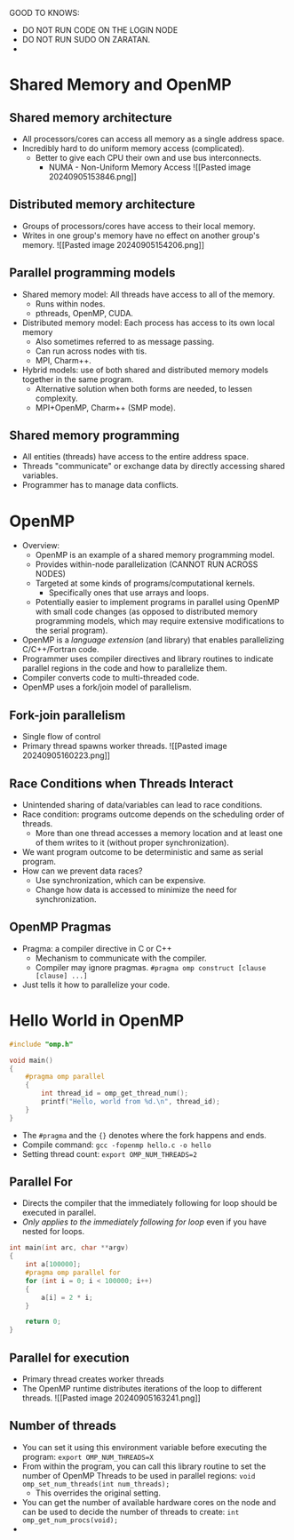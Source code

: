 GOOD TO KNOWS:
- DO NOT RUN CODE ON THE LOGIN NODE
- DO NOT RUN SUDO ON ZARATAN.
- 
# Shared Memory and OpenMP
## Shared memory architecture
- All processors/cores can access all memory as a single address space.
- Incredibly hard to do uniform memory access (complicated).
	- Better to give each CPU their own and use bus interconnects.
		- NUMA - Non-Uniform Memory Access
	![[Pasted image 20240905153846.png]]
## Distributed memory architecture
- Groups of processors/cores have access to their local memory.
- Writes in one group's memory have no effect on another group's memory.
	![[Pasted image 20240905154206.png]]

## Parallel programming models
- Shared memory model: All threads have access to all of the memory.
	- Runs within nodes.
	- pthreads, OpenMP, CUDA.
- Distributed memory model: Each process has access to its own local memory
	- Also sometimes referred to as message passing.
	- Can run across nodes with tis.
	- MPI, Charm++.
- Hybrid models: use of both shared and distributed memory models together in the same program.
	- Alternative solution when both forms are needed, to lessen complexity.
	- MPI+OpenMP, Charm++ (SMP mode).

## Shared memory programming
- All entities (threads) have access to the entire address space.
- Threads "communicate" or exchange data by directly accessing shared variables.
- Programmer has to manage data conflicts.


# OpenMP
- Overview:
	- OpenMP is an example of a shared memory programming model.
	- Provides within-node parallelization (CANNOT RUN ACROSS NODES)
	- Targeted at some kinds of programs/computational kernels.
		- Specifically ones that use arrays and loops.
	- Potentially easier to implement programs in parallel using OpenMP with small code changes (as opposed to distributed memory programming models, which may require extensive modifications to the serial program).
- OpenMP is a *language extension* (and library) that enables parallelizing C/C++/Fortran code.
- Programmer uses compiler directives and library routines to indicate parallel regions in the code and how to parallelize them.
- Compiler converts code to multi-threaded code.
- OpenMP uses a fork/join model of parallelism.

## Fork-join parallelism
- Single flow of control
- Primary thread spawns worker threads.
	![[Pasted image 20240905160223.png]]

## Race Conditions when Threads Interact
- Unintended sharing of data/variables can lead to race conditions.
- Race condition: programs outcome depends on the scheduling order of threads.
	- More than one thread accesses a memory location and at least one of them writes to it (without proper synchronization).
- We want program outcome to be deterministic and same as serial program.
- How can we prevent data races?
	- Use synchronization, which can be expensive.
	- Change how data is accessed to minimize the need for synchronization.

## OpenMP Pragmas
- Pragma: a compiler directive in C or C++
	- Mechanism to communicate with the compiler.
	- Compiler may ignore pragmas.
	`#pragma omp construct [clause [clause] ...]`
- Just tells it how to parallelize your code.

# Hello World in OpenMP
```c
#include "omp.h"

void main()
{
	#pragma omp parallel
	{
		int thread_id = omp_get_thread_num();
		printf("Hello, world from %d.\n", thread_id);	
	}
}
```
- The `#pragma` and the `{}` denotes where the fork happens and ends.
- Compile command: `gcc -fopenmp hello.c -o hello`
- Setting thread count: `export OMP_NUM_THREADS=2`
## Parallel For
- Directs the compiler that the immediately following for loop should be executed in parallel.
- *Only applies to the immediately following for loop* even if you have nested for loops.
```c
int main(int arc, char **argv)
{
	int a[100000];
	#pragma omp parallel for
	for (int i = 0; i < 100000; i++)
	{
		a[i] = 2 * i;
	}

	return 0;
}
```

## Parallel for execution
- Primary thread creates worker threads
- The OpenMP runtime distributes iterations of the loop to different threads.
	![[Pasted image 20240905163241.png]]

## Number of threads
- You can set it using this environment variable before executing the program:
						`export OMP_NUM_THREADS=X`
- From within the program, you can call this library routine to set the number of OpenMP Threads to be used in parallel regions:
				`void omp_set_num_threads(int num_threads);`
	- This overrides the original setting.
- You can get the number of available hardware cores on the node and can be used to decide the number of threads to create:
						`int omp_get_num_procs(void);`
- 